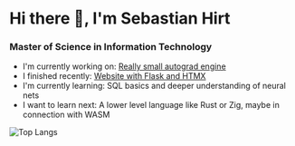 # Hi there 👋, I'm Sebastian Hirt
### Master of Science in Information Technology

- I'm currently working on: [Really small autograd engine](https://github.com/mokronos/yoctograd)
- I finished recently: [Website with Flask and HTMX](https://github.com/mokronos/logic)
- I'm currently learning: SQL basics and deeper understanding of neural nets
- I want to learn next: A lower level language like Rust or Zig, maybe in connection with WASM

![Top Langs](https://github-readme-stats.vercel.app/api/top-langs/?username=mokronos&layout=compact&theme=dark)
<!-- [![Mokronos's GitHub stats](https://github-readme-stats.vercel.app/api?username=mokronos)](https://github.com/mokronos/github-readme-stats)-->
